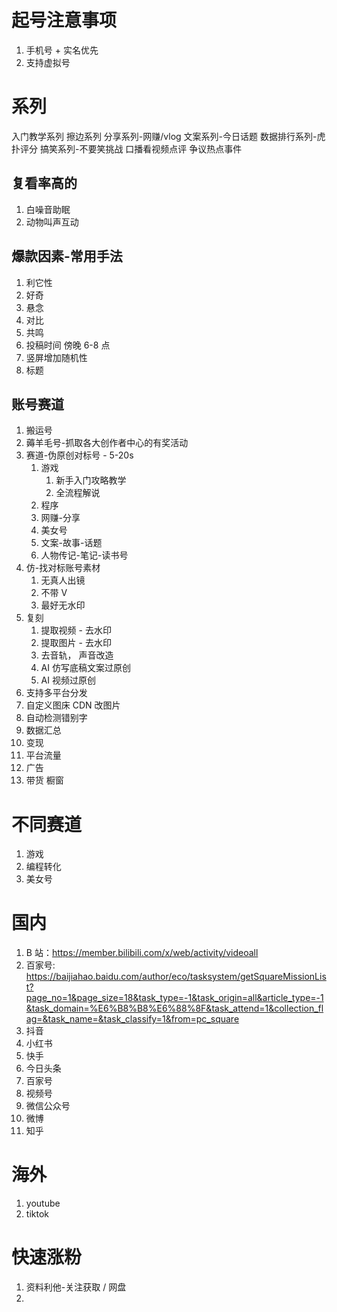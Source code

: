 # 起号注意事项

1. 手机号 + 实名优先
1. 支持虚拟号

# 系列

入门教学系列
擦边系列
分享系列-网赚/vlog
文案系列-今日话题
数据排行系列-虎扑评分
搞笑系列-不要笑挑战
口播看视频点评
争议热点事件



## 复看率高的

1. 白噪音助眠
2. 动物叫声互动


## 爆款因素-常用手法

1. 利它性
2. 好奇
3. 悬念
4. 对比
5. 共鸣
6. 投稿时间 傍晚 6-8 点
7. 竖屏增加随机性
8. 标题

## 账号赛道

1. 搬运号
1. 薅羊毛号-抓取各大创作者中心的有奖活动
1. 赛道-伪原创对标号 - 5-20s
   1. 游戏
      1. 新手入门攻略教学
      2. 全流程解说
   2. 程序
   3. 网赚-分享
   4. 美女号
   5. 文案-故事-话题
   6. 人物传记-笔记-读书号
1. 仿-找对标账号素材
   1. 无真人出镜
   2. 不带 V
   3. 最好无水印
1. 复刻
   1. 提取视频 - 去水印
   2. 提取图片 - 去水印
   3. 去音轨， 声音改造
   4. AI 仿写底稿文案过原创
   5. AI 视频过原创
1. 支持多平台分发
1. 自定义图床 CDN 改图片
1. 自动检测错别字
1. 数据汇总
1. 变现
1. 平台流量
1. 广告
1. 带货 橱窗





# 不同赛道

1. 游戏
2. 编程转化
3. 美女号


# 国内
1. B 站：https://member.bilibili.com/x/web/activity/videoall
2. 百家号: https://baijiahao.baidu.com/author/eco/tasksystem/getSquareMissionList?page_no=1&page_size=18&task_type=-1&task_origin=all&article_type=-1&task_domain=%E6%B8%B8%E6%88%8F&task_attend=1&collection_flag=&task_name=&task_classify=1&from=pc_square
3. 抖音 
4. 小红书
5. 快手
6. 今日头条
7. 百家号
8. 视频号
9.  微信公众号
10. 微博
11. 知乎

# 海外
1. youtube
2. tiktok



# 快速涨粉
1. 资料利他-关注获取 / 网盘
2. 

